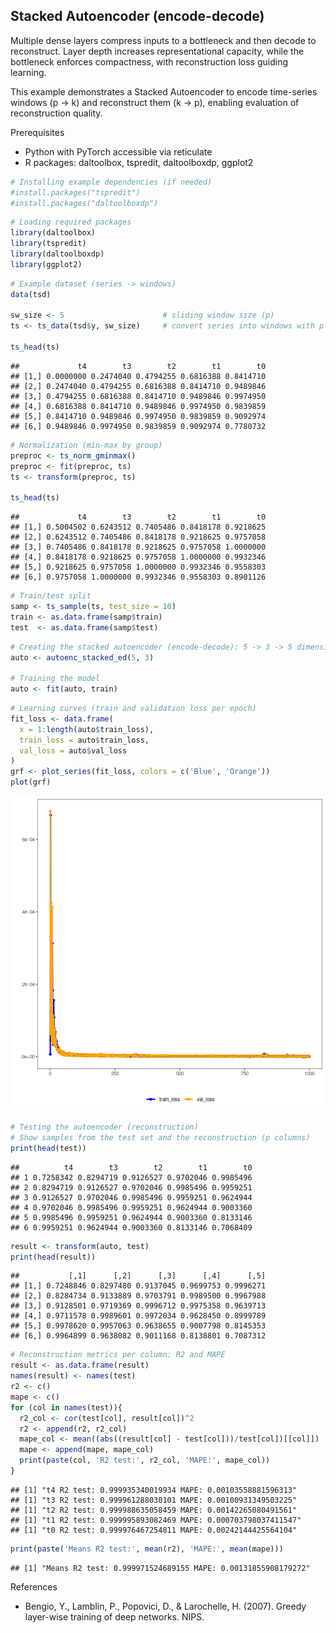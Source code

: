 ## Stacked Autoencoder (encode-decode)

Multiple dense layers compress inputs to a bottleneck and then decode to reconstruct. Layer depth increases representational capacity, while the bottleneck enforces compactness, with reconstruction loss guiding learning.

This example demonstrates a Stacked Autoencoder to encode time-series windows (p -> k) and reconstruct them (k -> p), enabling evaluation of reconstruction quality.

Prerequisites
- Python with PyTorch accessible via reticulate
- R packages: daltoolbox, tspredit, daltoolboxdp, ggplot2


``` r
# Installing example dependencies (if needed)
#install.packages("tspredit")
#install.packages("daltoolboxdp")
```


``` r
# Loading required packages
library(daltoolbox)
library(tspredit)
library(daltoolboxdp)
library(ggplot2)
```


``` r
# Example dataset (series -> windows)
data(tsd)

sw_size <- 5                      # sliding window size (p)
ts <- ts_data(tsd$y, sw_size)     # convert series into windows with p columns

ts_head(ts)
```

```
##             t4        t3        t2        t1        t0
## [1,] 0.0000000 0.2474040 0.4794255 0.6816388 0.8414710
## [2,] 0.2474040 0.4794255 0.6816388 0.8414710 0.9489846
## [3,] 0.4794255 0.6816388 0.8414710 0.9489846 0.9974950
## [4,] 0.6816388 0.8414710 0.9489846 0.9974950 0.9839859
## [5,] 0.8414710 0.9489846 0.9974950 0.9839859 0.9092974
## [6,] 0.9489846 0.9974950 0.9839859 0.9092974 0.7780732
```


``` r
# Normalization (min-max by group)
preproc <- ts_norm_gminmax()
preproc <- fit(preproc, ts)
ts <- transform(preproc, ts)

ts_head(ts)
```

```
##             t4        t3        t2        t1        t0
## [1,] 0.5004502 0.6243512 0.7405486 0.8418178 0.9218625
## [2,] 0.6243512 0.7405486 0.8418178 0.9218625 0.9757058
## [3,] 0.7405486 0.8418178 0.9218625 0.9757058 1.0000000
## [4,] 0.8418178 0.9218625 0.9757058 1.0000000 0.9932346
## [5,] 0.9218625 0.9757058 1.0000000 0.9932346 0.9558303
## [6,] 0.9757058 1.0000000 0.9932346 0.9558303 0.8901126
```


``` r
# Train/test split
samp <- ts_sample(ts, test_size = 10)
train <- as.data.frame(samp$train)
test  <- as.data.frame(samp$test)
```


``` r
# Creating the stacked autoencoder (encode-decode): 5 -> 3 -> 5 dimensions
auto <- autoenc_stacked_ed(5, 3)

# Training the model
auto <- fit(auto, train)
```


``` r
# Learning curves (train and validation loss per epoch)
fit_loss <- data.frame(
  x = 1:length(auto$train_loss),
  train_loss = auto$train_loss,
  val_loss = auto$val_loss
)
grf <- plot_series(fit_loss, colors = c('Blue', 'Orange'))
plot(grf)
```

![plot of chunk unnamed-chunk-7](fig/autoenc_stacked_ed/unnamed-chunk-7-1.png)


``` r
# Testing the autoencoder (reconstruction)
# Show samples from the test set and the reconstruction (p columns)
print(head(test))
```

```
##          t4        t3        t2        t1        t0
## 1 0.7258342 0.8294719 0.9126527 0.9702046 0.9985496
## 2 0.8294719 0.9126527 0.9702046 0.9985496 0.9959251
## 3 0.9126527 0.9702046 0.9985496 0.9959251 0.9624944
## 4 0.9702046 0.9985496 0.9959251 0.9624944 0.9003360
## 5 0.9985496 0.9959251 0.9624944 0.9003360 0.8133146
## 6 0.9959251 0.9624944 0.9003360 0.8133146 0.7068409
```

``` r
result <- transform(auto, test)
print(head(result))
```

```
##           [,1]      [,2]      [,3]      [,4]      [,5]
## [1,] 0.7248846 0.8297480 0.9137045 0.9699753 0.9996271
## [2,] 0.8284734 0.9133889 0.9703791 0.9989500 0.9967988
## [3,] 0.9128501 0.9719369 0.9996712 0.9975358 0.9639713
## [4,] 0.9711578 0.9989601 0.9972034 0.9628450 0.8999789
## [5,] 0.9978620 0.9957063 0.9638655 0.9007798 0.8145353
## [6,] 0.9964899 0.9638082 0.9011168 0.8138801 0.7087312
```


``` r
# Reconstruction metrics per column: R2 and MAPE
result <- as.data.frame(result)
names(result) <- names(test)
r2 <- c()
mape <- c()
for (col in names(test)){
  r2_col <- cor(test[col], result[col])^2
  r2 <- append(r2, r2_col)
  mape_col <- mean((abs((result[col] - test[col]))/test[col])[[col]])
  mape <- append(mape, mape_col)
  print(paste(col, 'R2 test:', r2_col, 'MAPE:', mape_col))
}
```

```
## [1] "t4 R2 test: 0.999935340019934 MAPE: 0.00103558881596313"
## [1] "t3 R2 test: 0.999961288030101 MAPE: 0.00100931349503225"
## [1] "t2 R2 test: 0.999988635058459 MAPE: 0.00142265080491561"
## [1] "t1 R2 test: 0.999995893082469 MAPE: 0.000703798037411547"
## [1] "t0 R2 test: 0.999976467254811 MAPE: 0.00242144425564104"
```

``` r
print(paste('Means R2 test:', mean(r2), 'MAPE:', mean(mape)))
```

```
## [1] "Means R2 test: 0.999971524689155 MAPE: 0.00131855908179272"
```

References
- Bengio, Y., Lamblin, P., Popovici, D., & Larochelle, H. (2007). Greedy layer-wise training of deep networks. NIPS.
